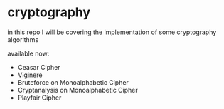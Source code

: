# cryptography

in this repo I will be covering the implementation of some cryptography algorithms

available now:
- Ceasar Cipher
- Viginere
- Bruteforce on Monoalphabetic Cipher
- Cryptanalysis on Monoalphabetic Cipher
- Playfair Cipher